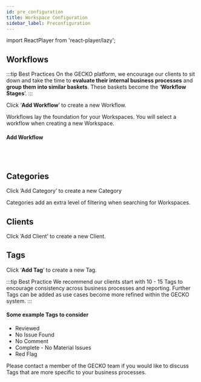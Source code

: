 ```yaml
---
id: pre_configuration
title: Workspace Configuration
sidebar_label: Preconfiguration
---
```


import ReactPlayer from 'react-player/lazy';

## Workflows

:::tip Best Practices
On the GECKO platform, we encourage our clients to sit down and take the time to **evaluate their internal business processes** and **group them into similar baskets**. These baskets become the ‘**Workflow Stages**’. 
:::

Click ‘**Add Workflow**’ to create a new Workflow.

Workflows lay the foundation for your Workspaces. You will select a workflow when creating a new Workspace.
#### Add Workflow

  <ReactPlayer 
  url='https://vimeo.com/473805332/3311bbfc50'
  width="100%"
  controls="true"/>    

<br/>
<br/>

## Categories

Click ’Add Category’ to create a new Category

Categories add an extra level of filtering when searching for Workspaces.
## Clients

Click ’Add Client’ to create a new Client.

## Tags

Click ‘**Add Tag**’ to create a new Tag.


:::tip Best Practice
We recommend our clients start with 10 - 15 Tags to encourage consistency across business processes and reporting. Further Tags can be added as use cases become more refined within the GECKO system.
::: 


#### Some example Tags to consider
- Reviewed
- No Issue Found
- No Comment
- Complete - No Material Issues
- Red Flag

Please contact a member of the GECKO team if you would like to discuss Tags that are more specific to your business processes.
